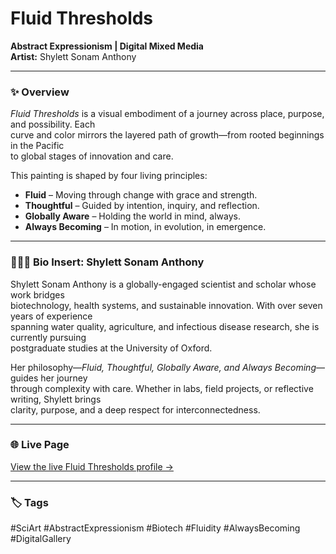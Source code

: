 # Fluid Thresholds  
**Abstract Expressionism | Digital Mixed Media**  
**Artist:** Shylett Sonam Anthony  

---

### ✨ Overview  
*Fluid Thresholds* is a visual embodiment of a journey across place, purpose, and possibility. Each  
curve and color mirrors the layered path of growth—from rooted beginnings in the Pacific  
to global stages of innovation and care.

This painting is shaped by four living principles:

- **Fluid** – Moving through change with grace and strength.  
- **Thoughtful** – Guided by intention, inquiry, and reflection.  
- **Globally Aware** – Holding the world in mind, always.  
- **Always Becoming** – In motion, in evolution, in emergence.  

---

### 👩🏽‍🔬 Bio Insert: Shylett Sonam Anthony  
Shylett Sonam Anthony is a globally-engaged scientist and scholar whose work bridges  
biotechnology, health systems, and sustainable innovation. With over seven years of experience  
spanning water quality, agriculture, and infectious disease research, she is currently pursuing  
postgraduate studies at the University of Oxford.

Her philosophy—*Fluid, Thoughtful, Globally Aware, and Always Becoming*—guides her journey  
through complexity with care. Whether in labs, field projects, or reflective writing, Shylett brings  
clarity, purpose, and a deep respect for interconnectedness.

---

### 🌐 Live Page  
[View the live Fluid Thresholds profile →](https://shylett.github.io/fluid-thresholds/)  


---

### 🏷️ Tags  
#SciArt #AbstractExpressionism #Biotech #Fluidity #AlwaysBecoming #DigitalGallery  
